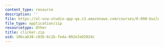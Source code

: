 ```yaml
---
content_type: resource
description: ''
file: https://ol-ocw-studio-app-qa.s3.amazonaws.com/courses/6-090-building-programming-experience-a-lead-in-to-6-001-january-iap-2005/10bcab38c03b6c1bfe4a092e3a92024c_clicker.zip
file_type: application/zip
resourcetype: Other
title: clicker.zip
uid: 10bcab38-c03b-6c1b-fe4a-092e3a92024c
---
```

